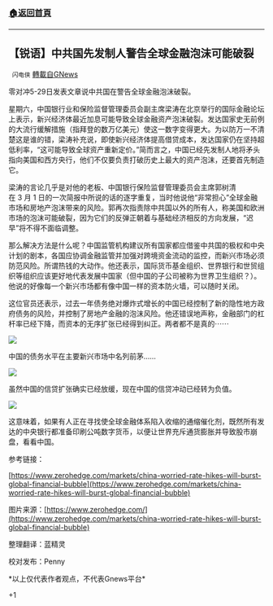 ###  [:house:返回首頁](https://github.com/ourhimalayas/txt)
---

## 【锐语】中共国先发制人警告全球金融泡沫可能破裂
` 闪电侠` [轉載自GNews](https://gnews.org/zh-hans/1282138/)

零对冲5-29日发表文章说中共国在警告全球金融泡沫破裂。

星期六，中国银行业和保险监督管理委员会副主席梁涛在北京举行的国际金融论坛上表示，新兴经济体最近加息可能导致全球金融资产泡沫破裂。发达国家史无前例的大流行缓解措施（指拜登的数万亿美元）使这一数字变得更大。为以防万一不清楚这是谁的错，梁涛补充说，即使新兴经济体提高借贷成本，发达国家仍在坚持超低利率，“这可能导致全球资产重新定价。”简而言之，中国已经先发制人地将矛头指向美国和西方央行，他们不仅要负责打破历史上最大的资产泡沫，还要首先制造它。

梁涛的言论几乎是对他的老板、中国银行保险监督管理委员会主席郭树清在 3 月 1 日的一次简报中所说的话的逐字重复，当时他说他“非常担心”全球金融市场和房地产泡沫带来的风险。郭再次指责除中共国以外的所有人，称美国和欧洲市场的泡沫可能破裂，因为它们的反弹正朝着与基础经济相反的方向发展，“迟早”将不得不面临调整。

那么解决方法是什么呢？中国监管机构建议所有国家都应借鉴中共国的极权和中央计划的剧本，各国应协调金融监管并加强对跨境资金流动的监控，而新兴市场必须防范风险。所谓热钱的大动作。他还表示，国际货币基金组织、世界银行和世贸组织等组织应该更好地代表发展中国家（但中国的子公司被称为世界卫生组织？）。他说的好像每一个新兴市场都有像中国一样的资本防火墙，可以随时关闭。

这位官员还表示，过去一年债务绝对爆炸式增长的中国已经控制了新的隐性地方政府债务的风险，并控制了房地产金融的泡沫风险。他还错误地声称，金融部门的杠杆率已经下降，而资本的无序扩张已经得到纠正。两者都不是真的⋯⋯

![]()![](https://gnews-media-offload.s3.amazonaws.com/wp-content/uploads/2021/05/29205858/leverage-increase-2021.jpg)

中国的债务水平在主要新兴市场中名列前茅……

![]()![](https://gnews-media-offload.s3.amazonaws.com/wp-content/uploads/2021/05/29205952/china-leverage-vs-world.jpg)

虽然中国的信贷扩张确实已经放缓，现在中国的信贷冲动已经转为负值。

![]()![](https://gnews-media-offload.s3.amazonaws.com/wp-content/uploads/2021/05/29210040/china-credit-impulse-turns-negative_2.jpg)

这意味着，如果有人正在寻找使全球金融体系陷入收缩的通缩催化剂，既然所有发达的中央银行都准备印刷公吨数字货币，以便让世界充斥通货膨胀并导致股市崩盘，看看中国。

参考链接：

[https://www.zerohedge.com/markets/china-worried-rate-hikes-will-burst-global-financial-bubble](https://www.zerohedge.com/markets/china-worried-rate-hikes-will-burst-global-financial-bubble)

图片来源：[https://www.zerohedge.com/](https://www.zerohedge.com/markets/china-worried-rate-hikes-will-burst-global-financial-bubble)

整理翻译：蓝精灵

校对发布：Penny

\*以上仅代表作者观点，不代表Gnews平台\*

+1
